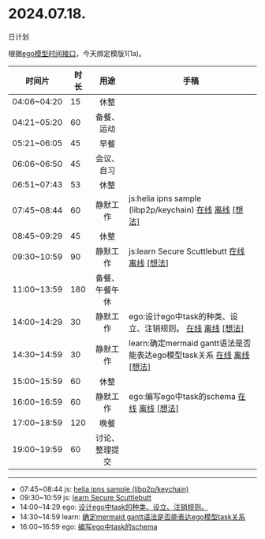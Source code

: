 # 2024.07.18.
日计划

根据[ego模型时间接口](https://gitee.com/hyg/blog/blob/master/timeflow.md)，今天绑定模版1(1a)。

| 时间片 | 时长 | 用途 | 手稿 |
| --- | --- | :---: | --- |
| 04:06~04:20 | 15 | 休整 |  |
| 04:21~05:20 | 60 | 备餐、运动 |  |
| 05:21~06:05 | 45 | 早餐 |  |
| 06:06~06:50 | 45 | 会议、自习 |  |
| 06:51~07:43 | 53 | 休整 |  |
| 07:45~08:44 | 60 | 静默工作 | js:helia ipns sample (libp2p/keychain) [在线](http://simp.ly/p/xtgD4F) [离线](../../draft/2024/07/20240718074500.md) <a href="mailto:huangyg@mars22.com?subject=关于2024.07.18.[js:helia ipns sample (libp2p/keychain)]任务&body=日期: 20240718%0D%0A序号: 5%0D%0A手稿:../../draft/2024/07/20240718074500.md%0D%0A---请勿修改邮件主题及以上内容 从下一行开始写您的想法---%0D%0A">[想法]</a> |
| 08:45~09:29 | 45 | 休整 |  |
| 09:30~10:59 | 90 | 静默工作 | js:learn Secure Scuttlebutt [在线](http://simp.ly/p/j1SspP) [离线](../../draft/2024/07/20240718093000.md) <a href="mailto:huangyg@mars22.com?subject=关于2024.07.18.[js:learn Secure Scuttlebutt]任务&body=日期: 20240718%0D%0A序号: 7%0D%0A手稿:../../draft/2024/07/20240718093000.md%0D%0A---请勿修改邮件主题及以上内容 从下一行开始写您的想法---%0D%0A">[想法]</a> |
| 11:00~13:59 | 180 | 备餐、午餐午休 |  |
| 14:00~14:29 | 30 | 静默工作 | ego:设计ego中task的种类、设立、注销规则。 [在线](http://simp.ly/p/8t3vlk) [离线](../../draft/2024/07/20240718140000.md) <a href="mailto:huangyg@mars22.com?subject=关于2024.07.18.[ego:设计ego中task的种类、设立、注销规则。]任务&body=日期: 20240718%0D%0A序号: 9%0D%0A手稿:../../draft/2024/07/20240718140000.md%0D%0A---请勿修改邮件主题及以上内容 从下一行开始写您的想法---%0D%0A">[想法]</a> |
| 14:30~14:59 | 30 | 静默工作 | learn:确定mermaid gantt语法是否能表达ego模型task关系 [在线](http://simp.ly/p/5k9gJy) [离线](../../draft/2024/07/20240718143000.md) <a href="mailto:huangyg@mars22.com?subject=关于2024.07.18.[learn:确定mermaid gantt语法是否能表达ego模型task关系]任务&body=日期: 20240718%0D%0A序号: 10%0D%0A手稿:../../draft/2024/07/20240718143000.md%0D%0A---请勿修改邮件主题及以上内容 从下一行开始写您的想法---%0D%0A">[想法]</a> |
| 15:00~15:59 | 60 | 休整 |  |
| 16:00~16:59 | 60 | 静默工作 | ego:编写ego中task的schema [在线](http://simp.ly/p/4QDThK) [离线](../../draft/2024/07/20240718160000.md) <a href="mailto:huangyg@mars22.com?subject=关于2024.07.18.[ego:编写ego中task的schema]任务&body=日期: 20240718%0D%0A序号: 12%0D%0A手稿:../../draft/2024/07/20240718160000.md%0D%0A---请勿修改邮件主题及以上内容 从下一行开始写您的想法---%0D%0A">[想法]</a> |
| 17:00~18:59 | 120 | 晚餐 |  |
| 19:00~19:59 | 60 | 讨论、整理提交 |  |

---

- 07:45~08:44	js: [helia ipns sample (libp2p/keychain)](../../../../draft/2024/07/20240718074500.md)
- 09:30~10:59	js: [learn Secure Scuttlebutt](../../../../draft/2024/07/20240718093000.md)
- 14:00~14:29	ego: [设计ego中task的种类、设立、注销规则。](../../../../draft/2024/07/20240718140000.md)
- 14:30~14:59	learn: [确定mermaid gantt语法是否能表达ego模型task关系](../../../../draft/2024/07/20240718143000.md)
- 16:00~16:59	ego: [编写ego中task的schema](../../../../draft/2024/07/20240718160000.md)
